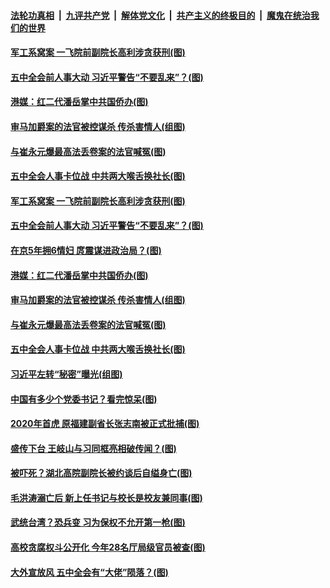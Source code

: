 ####  [法轮功真相](../../../../basic/blob/master/README.md?t=10222031) &nbsp;|&nbsp; [九评共产党](../../../../9ping.md/blob/master/README.md?t=10222031) &nbsp;|&nbsp; [解体党文化](../../../../jtdwh.md/blob/master/README.md?t=10222031)  &nbsp;|&nbsp; [共产主义的终极目的](../../../../gczydzjmd.md/blob/master/README.md?t=10222031) &nbsp;|&nbsp; [魔鬼在统治我们的世界](../../../../mgztzwmdsj.md/blob/master/README.md?t=10222031) 

#### [军工系窝案 一飞院前副院长高利涉贪获刑(图)](../pages/p2/950017.md?t=10222031) 

#### [五中全会前人事大动 习近平警告“不要乱来”？(图)](../pages/p2/949936.md?t=10222031) 

#### [港媒：红二代潘岳掌中共国侨办(图)](../pages/p2/949938.md?t=10222031) 

#### [审马加爵案的法官被控谋杀 传杀害情人(组图)](../pages/p2/949920.md?t=10222031) 

#### [与崔永元爆最高法丢卷案的法官喊冤(图)](../pages/p2/949911.md?t=10222031) 

#### [五中全会人事卡位战 中共两大喉舌换社长(图)](../pages/p2/949892.md?t=10222031) 


#### [军工系窝案 一飞院前副院长高利涉贪获刑(图)](../pages/p2/950017.md?t=10222031) 

#### [五中全会前人事大动 习近平警告“不要乱来”？(图)](../pages/p2/949936.md?t=10222031) 

#### [在京5年拥6情妇 庹震谋进政治局？(图)](../pages/p2/949953.md?t=10222031) 

#### [港媒：红二代潘岳掌中共国侨办(图)](../pages/p2/949938.md?t=10222031) 

#### [审马加爵案的法官被控谋杀 传杀害情人(组图)](../pages/p2/949920.md?t=10222031) 

#### [与崔永元爆最高法丢卷案的法官喊冤(图)](../pages/p2/949911.md?t=10222031) 

#### [五中全会人事卡位战 中共两大喉舌换社长(图)](../pages/p2/949892.md?t=10222031) 

#### [习近平左转“秘密”曝光(组图)](../pages/p2/949888.md?t=10222031) 

#### [中国有多少个党委书记？看完惊呆(图)](../pages/p2/949849.md?t=10222031) 


#### [2020年首虎 原福建副省长张志南被正式批捕(图)](../pages/p2/949850.md?t=10222031) 

#### [盛传下台 王岐山与习同框亮相破传闻？(图)](../pages/p2/949823.md?t=10222031) 


#### [被吓死？湖北高院副院长被约谈后自缢身亡(图)](../pages/p2/949803.md?t=10222031) 

#### [毛洪涛溺亡后 新上任书记与校长是校友兼同事(图)](../pages/p2/949786.md?t=10222031) 

#### [武统台湾？恐兵变 习为保权不允开第一枪(图)](../pages/p2/949719.md?t=10222031) 

#### [高校贪腐权斗公开化 今年28名厅局级官员被查(图)](../pages/p2/949720.md?t=10222031) 

#### [大外宣放风 五中全会有“大佬”陨落？(图)](../pages/p2/949637.md?t=10222031) 


